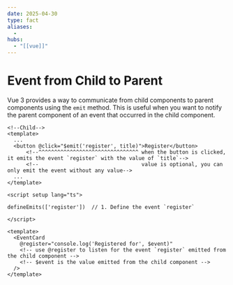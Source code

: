 ```yaml
---
date: 2025-04-30
type: fact
aliases:
  -
hubs:
  - "[[vue]]"
---
```


# Event from Child to Parent

Vue 3 provides a way to communicate from child components to parent components using the `emit` method. This is useful when you want to notify the parent component of an event that occurred in the child component.

```vue
<!--Child-->
<template>
  ...
  <button @click="$emit('register', title)">Register</button>
      <!--^^^^^^^^^^^^^^^^^^^^^^^^^^^^^^^^ when the button is clicked, it emits the event `register` with the value of `title`-->
      <!--                                 value is optional, you can only emit the event without any value-->
  ...
</template>

<script setup lang="ts">

defineEmits(['register'])  // 1. Define the event `register`

</script>
```

```vue
<template>
  <EventCard
    @register="console.log('Registered for', $event)"
    <!-- use @register to listen for the event `register` emitted from the child component -->
    <!-- $event is the value emitted from the child component -->
  />
</template>
